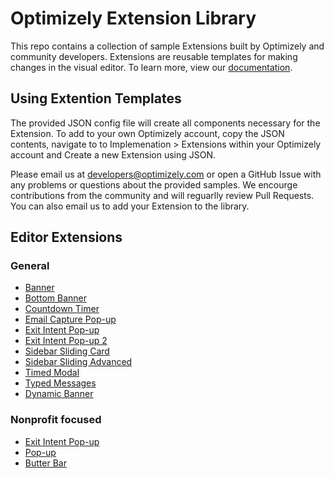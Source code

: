 # Optimizely Extension Library

This repo contains a collection of sample Extensions built by Optimizely and community developers. Extensions are reusable templates for making changes in the visual editor. To learn more, view our [documentation](https://developers.optimizely.com/x/extensions/).

## Using Extention Templates

The provided JSON config file will create all components necessary for the Extension. To add to your own Optimizely account, copy the JSON contents, navigate to to Implemenation > Extensions within your Optimizely account and Create a new Extension using JSON.

Please email us at developers@optimizely.com or open a GitHub Issue with any problems or questions about the provided samples. We encourge contributions from the community and will reguarlly review Pull Requests. You can also email us to add your Extension to the library.

## Editor Extensions

### General

* [Banner](https://github.com/optimizely/extension-library/tree/master/Banner)
* [Bottom Banner](https://github.com/optimizely/extension-library/tree/master/Bottom%20Banner)
* [Countdown Timer](https://github.com/optimizely/extension-library/tree/master/Countdown%20Timer)
* [Email Capture Pop-up](https://github.com/optimizely/extension-library/tree/master/Email%20Capture%20Pop-up)
* [Exit Intent Pop-up](https://github.com/optimizely/extension-library/tree/master/Exit%20Intent%20Pop-up)
* [Exit Intent Pop-up 2](https://github.com/optimizely/extension-library/tree/master/Exit%20Intent%20Pop-up%202)
* [Sidebar Sliding Card](https://github.com/optimizely/extension-library/tree/master/Sidebar%20Sliding%20Card)
* [Sidebar Sliding Advanced](https://github.com/optimizely/extension-library/tree/master/Sliding%20Card%20Advanced)
* [Timed Modal](https://github.com/optimizely/extension-library/tree/master/Timed%20Modal)
* [Typed Messages](https://github.com/optimizely/extension-library/tree/master/Typed%20Messages)
* [Dynamic Banner](https://github.com/optimizely/extension-library/tree/master/Dynamic%20Banner)

### Nonprofit focused
* [Exit Intent Pop-up](https://optimizely.github.io/jess/extensions/exit-popup.html)
* [Pop-up](https://optimizely.github.io/jess/extensions/popup.html)
* [Butter Bar](https://optimizely.github.io/jess/extensions/butterbar.html)

